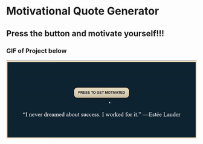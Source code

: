 # Motivational Quote Generator
## Press the button and motivate yourself!!!
### GIF of Project below
![GIF](/FinalGIF.gif)

